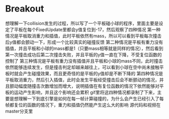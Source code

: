 # Breakout
想理解一下collision发生的过程，所以写了一个平板碰小球的程序，里面主要是设定了平板在每个FixedUpdate里都会y值复位到-17，然后观察了四种情况
第一种情况是平板取消重力和插值，此时平板依然有mass，所以可以看到平板每次撞击后y值都会颤动一下，形成一个比较真实的碰撞反馈
第二种情况是平板有重力没有插值，并且平板和小球的mass都是1（只要mass相等就是同样的情况），然后看到第一次撞击成功后第二次撞击失败，并且平板的y值一直在下降，不受复位函数的控制了
第三种情况是平板有重力没有插值并且平板和小球的mass不同，此时撞击依然能够连续发生，但是撞击判定却越来越往上，可以看到小球在空中尚未接触平板时就会产生碰撞效果，而且更奇怪的是平板的y值却是不断下降的
第四种情况是平板取消重力，然后引入插值，此时会发生平板经受撞击后会不断颤动的情况，并且颤动幅度随撞击次数增加而增大，说明插值在有复位函数的情况下依然能够对平板的运动产生影响，并且这个影响还会累积
gif里将这四种情况都录制了下来，主要是想理解一下到底引擎是如何在每一帧计算碰撞的，为什么会产生已经引入了每帧都复位的函数的情况下，重力和插值仍然能产生这么大的影响
源代码和视频在master分支里
